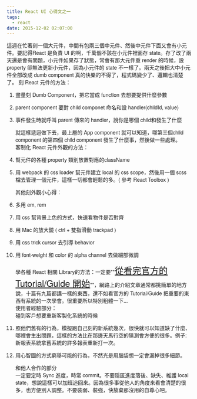 ```yaml
---
title: React UI 心得文之一
tags:
  - react
date: 2015-12-02 02:07:00
---
```


<span style="font-family: &quot;helvetica neue&quot; , &quot;arial&quot; , &quot;helvetica&quot; , sans-serif;">這週在忙著刻一個大元件，中間有包兩三個中元件、然後中元件下面又會有小元件。要記得React 是負責 UI 的啊，千萬個不該在小元件裡面存 state。存了改了兩天還是會有問題，小元件如果存了狀態，常會有那大元件重 render 的時候，設 property 卻無法更新小元件，因為小元件的 state 不一樣了。兩天之後把大中小元件全部改成 dumb component 真的快樂的不得了，程式碼變少了、邏輯也清楚了。</span>
<span style="font-family: &quot;helvetica neue&quot; , &quot;arial&quot; , &quot;helvetica&quot; , sans-serif;"><span style="font-family: &quot;helvetica neue&quot; , &quot;arial&quot; , &quot;helvetica&quot; , sans-serif;">
</span><span style="font-family: &quot;helvetica neue&quot; , &quot;arial&quot; , &quot;helvetica&quot; , sans-serif;">
</span><span style="font-family: &quot;helvetica neue&quot; , &quot;arial&quot; , &quot;helvetica&quot; , sans-serif;">刻 React 元件的方法：</span></span>

1.  <span style="font-family: &quot;helvetica neue&quot; , &quot;arial&quot; , &quot;helvetica&quot; , sans-serif;">盡量刻 Dumb Component，把它當成 function 去想要提供什麼參數</span>
2.  <span style="font-family: &quot;helvetica neue&quot; , &quot;arial&quot; , &quot;helvetica&quot; , sans-serif;">parent component 要對 child componet 命名和設 handler(childId, value)</span>
3.  <span style="font-family: &quot;helvetica neue&quot; , &quot;arial&quot; , &quot;helvetica&quot; , sans-serif;">事件發生時就呼叫 parent 傳來的 handler，說你是哪個 child和發生了什麼</span><div><span style="font-family: &quot;helvetica neue&quot; , &quot;arial&quot; , &quot;helvetica&quot; , sans-serif;">就這樣遞迴做下去，最上層的 App component 就可以知道，哪第三個child component 的第四個 child component 發生了什麼事，然後做一些處理。</span></div><div><span style="font-family: &quot;helvetica neue&quot; , &quot;arial&quot; , &quot;helvetica&quot; , sans-serif;">
</span></div><div><span style="font-family: &quot;helvetica neue&quot; , &quot;arial&quot; , &quot;helvetica&quot; , sans-serif;">
</span></div><div><span style="font-family: &quot;helvetica neue&quot; , &quot;arial&quot; , &quot;helvetica&quot; , sans-serif;">客制化 React 元件外觀的方法：</span></div><div>

1.  <span style="font-family: &quot;helvetica neue&quot; , &quot;arial&quot; , &quot;helvetica&quot; , sans-serif;">幫元件的各種 property 類別放置對應的className</span>
2.  <span style="font-family: &quot;helvetica neue&quot; , &quot;arial&quot; , &quot;helvetica&quot; , sans-serif;">用 webpack 的 css loader 幫元件建立 local 的 css scope，然後用一個 scss 檔去管理一個元件，這樣一切都會輕鬆的多。( 參考 React Toolbox )</span><div><span style="font-family: &quot;helvetica neue&quot; , &quot;arial&quot; , &quot;helvetica&quot; , sans-serif;">其他刻外觀小心得：</span></div>

1.  <span style="font-family: &quot;helvetica neue&quot; , &quot;arial&quot; , &quot;helvetica&quot; , sans-serif;">多用 em, rem</span>
2.  <span style="font-family: &quot;helvetica neue&quot; , &quot;arial&quot; , &quot;helvetica&quot; , sans-serif;">用 css 幫背景上色的方式，快速看物件是否對齊</span>
3.  <span style="font-family: &quot;helvetica neue&quot; , &quot;arial&quot; , &quot;helvetica&quot; , sans-serif;">用 Mac 的放大鏡 ( ctrl + 雙指滑動 trackpad )</span>
4.  <span style="font-family: &quot;helvetica neue&quot; , &quot;arial&quot; , &quot;helvetica&quot; , sans-serif;">用 css trick cursor 去引導 behavior</span>
5.  <span style="font-family: &quot;helvetica neue&quot; , &quot;arial&quot; , &quot;helvetica&quot; , sans-serif;">用 font-weight 和 color 的 alpha channel 去做細部微調</span><div><span style="font-family: &quot;helvetica neue&quot; , &quot;arial&quot; , &quot;helvetica&quot; , sans-serif;">學各種 React 相關 Library的方法：一定要**<span style="font-size: x-large;"><u>從看完官方的 Tutorial/Guide 開始</u></span>**，網路上的介紹文章通常都挑簡單的地方說，十篇有九篇都講一樣的東西，還不如看官方的 Tutorial/Guide 把重要的東西有系統的一次學會。很重要所以特別粗體一下...</span></div><div><span style="font-family: &quot;helvetica neue&quot; , &quot;arial&quot; , &quot;helvetica&quot; , sans-serif;">
</span></div><div><span style="font-family: &quot;helvetica neue&quot; , &quot;arial&quot; , &quot;helvetica&quot; , sans-serif;">使用者經驗部分：</span></div><div><span style="font-family: &quot;helvetica neue&quot; , &quot;arial&quot; , &quot;helvetica&quot; , sans-serif;">
</span></div><div><span style="font-family: &quot;helvetica neue&quot; , &quot;arial&quot; , &quot;helvetica&quot; , sans-serif;">碰到客戶想要重新客製化系統的時候</span></div><div>

1.  <span style="font-family: &quot;helvetica neue&quot; , &quot;arial&quot; , &quot;helvetica&quot; , sans-serif;">照他們舊有的行為，模擬跑自己刻的新系統幾次，很快就可以知道缺了什麼、哪裡會生出問題，這樣的方法比在那邊天馬行空的猜測會方便的很多。例子: 新報表系統拿舊系統的許多報表重新打一次。</span>
2.  <span style="font-family: &quot;helvetica neue&quot; , &quot;arial&quot; , &quot;helvetica&quot; , sans-serif;">用心智圖的方式窮舉可能的行為，不然光是用腦袋想一定會漏掉很多細節。</span><div><span style="font-family: &quot;helvetica neue&quot; , &quot;arial&quot; , &quot;helvetica&quot; , sans-serif;">
</span></div><div><span style="font-family: &quot;helvetica neue&quot; , &quot;arial&quot; , &quot;helvetica&quot; , sans-serif;">和他人合作的部分</span></div></div></div><div><span style="font-family: &quot;helvetica neue&quot; , &quot;arial&quot; , &quot;helvetica&quot; , sans-serif;">
</span></div><div><span style="font-family: &quot;helvetica neue&quot; , &quot;arial&quot; , &quot;helvetica&quot; , sans-serif;">一定要定時 Sync 進度，時常 commit。不要隱匿進度落後、缺失、維護 local state，想說這樣可以加班追回來。因為很多事從他人的角度來看會清楚的很多，也方便別人調整。不要裝弱、裝強，快放棄那沒用的自尊心吧。</span></div>